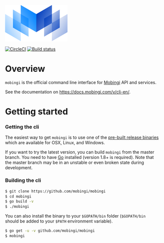 [![logo](./logos/mobingi-205x119.png)](https://mobingi.com/)

[![CircleCI](https://circleci.com/gh/mobingi/mobingi/tree/master.svg?style=svg)](https://circleci.com/gh/mobingi/mobingi/tree/master)
[![Build status](https://ci.appveyor.com/api/projects/status/98feyjxtf91xhrdf/branch/master?svg=true)](https://ci.appveyor.com/project/flowerinthenight/mobingi/branch/master)

# Overview

`mobingi` is the official command line interface for [Mobingi](https://mobingi.com/) API and services. 

See the documentation on https://docs.mobingi.com/v/cli-en/.

# Getting started

### Getting the cli

The easiest way to get `mobingi` is to use one of the [pre-built release binaries](https://github.com/mobingi/mobingi/releases) which are available for OSX, Linux, and Windows.

If you want to try the latest version, you can build `mobingi` from the master branch. You need to have [Go](https://golang.org/) installed (version 1.8+ is required). Note that the master branch may be in an unstable or even broken state during development.

### Building the cli

```bash
$ git clone https://github.com/mobingi/mobingi
$ cd mobingi
$ go build -v
$ ./mobingi
```

You can also install the binary to your `$GOPATH/bin` folder (`$GOPATH/bin` should be added to your `$PATH` environment variable). 

```bash
$ go get -u -v github.com/mobingi/mobingi
$ mobingi
```

